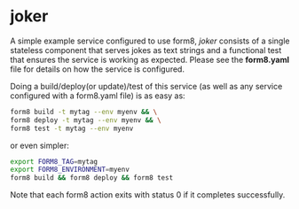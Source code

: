 # joker
A simple example service configured to use form8, _joker_ consists of a single stateless component that serves jokes 
as text strings and a functional test that ensures the service is working as expected. Please see the **form8.yaml** file 
for details on how the service is configured.

Doing a build/deploy(or update)/test of this service (as well as any service configured with a form8.yaml file) is as easy as:
```bash
form8 build -t mytag --env myenv && \
form8 deploy -t mytag --env myenv && \
form8 test -t mytag --env myenv
```
or even simpler:
```bash
export FORM8_TAG=mytag
export FORM8_ENVIRONMENT=myenv
form8 build && form8 deploy && form8 test
```
Note that each form8 action exits with status 0 if it completes successfully.
